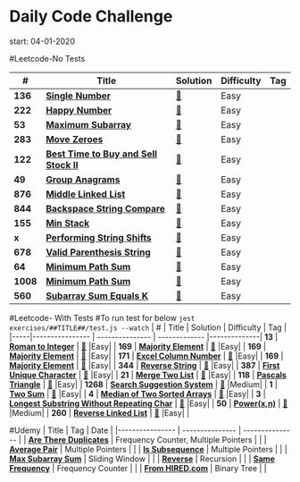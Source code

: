 # Daily Code Challenge
start: 04-01-2020

#Leetcode-No Tests

|  #  | Title           |  Solution       | Difficulty    | Tag          |
|-----|---------------- | --------------- | ------------- |--------------|
**136** | [**Single Number**](https://leetcode.com/problems/single-number/) | [:key:](https://github.com/minheekangg/kata-a-day/blob/master/exercises/leetcode/136-single-number.js) |Easy| |
**222** | [**Happy Number**](https://leetcode.com/problems/happy-number/) | [:key:](https://github.com/minheekangg/kata-a-day/blob/master/exercises/leetcode/222-happy-number.js) |Easy| |
**53** | [**Maximum Subarray**](https://leetcode.com/problems/maximum-subarray/) | [:key:](https://github.com/minheekangg/kata-a-day/blob/master/exercises/leetcode/53-max-subarray.js) |Easy| |
**283** | [**Move Zeroes**](https://leetcode.com/problems/move-zeroes/) | [:key:](https://github.com/minheekangg/kata-a-day/blob/master/exercises/leetcode/283-move-zeroes.js) |Easy| |
**122** | [**Best Time to Buy and Sell Stock II**](https://leetcode.com/problems/best-time-to-buy-and-sell-stock-ii/submissions/) | [:key:](https://github.com/minheekangg/kata-a-day/blob/master/exercises/leetcode/122-best-stock-profit.js) |Easy| |
**49** | [**Group Anagrams**](https://leetcode.com/problems/group-anagrams/) | [:key:](https://github.com/minheekangg/kata-a-day/blob/master/exercises/leetcode/49-group-anagrams.js) |Easy| |
**876** | [**Middle Linked List**](https://leetcode.com/problems/middle-of-the-linked-list/) | [:key:](https://github.com/minheekangg/kata-a-day/blob/master/exercises/leetcode/876-middle-linked-list.js) |Easy| |
**844** | [**Backspace String Compare**](https://leetcode.com/problems/backspace-string-compare/) | [:key:](https://github.com/minheekangg/kata-a-day/blob/master/exercises/leetcode/844-backspace-string-compare.js) |Easy| |
**155** | [**Min Stack**](https://leetcode.com/problems/min-stack/) | [:key:](https://github.com/minheekangg/kata-a-day/blob/master/exercises/leetcode/155-min-stack.js) |Easy| |
**x** | [**Performing String Shifts**](https://leetcode.com/explore/challenge/card/30-day-leetcoding-challenge/529/week-2/3299/) | [:key:](https://github.com/minheekangg/kata-a-day/blob/master/exercises/leetcode/performing-string-shifts.js) |Easy| |
**678** | [**Valid Parenthesis String**](https://leetcode.com/problems/valid-parenthesis-string/) | [:key:](https://github.com/minheekangg/kata-a-day/blob/master/exercises/leetcode/678-valid-parenthesis-string.js) |Easy| |
**64** | [**Minimum Path Sum**](https://leetcode.com/problems/minimum-path-sum/) | [:key:](https://github.com/minheekangg/kata-a-day/blob/master/exercises/leetcode/64-minimum-path-sum.js) |Easy| |
**1008** | [**Minimum Path Sum**](https://leetcode.com/problems/construct-binary-search-tree-from-preorder-traversal/) | [:key:](https://github.com/minheekangg/kata-a-day/blob/master/exercises/leetcode/1008-construct-bst-preorder.js) |Easy| |
**560** | [**Subarray Sum Equals K**](https://leetcode.com/problems/subarray-sum-equals-k/) | [:key:](https://github.com/minheekangg/kata-a-day/blob/master/exercises/leetcode/560-subarray-sum-equals-k.js) |Easy| |


#Leetcode- With Tests
#To run test for below
```jest exercises/##TITLE##/test.js --watch```
|  #  | Title           |  Solution       | Difficulty    | Tag          |
|-----|---------------- | --------------- | ------------- |--------------|
**13** | [**Roman to Integer**](https://leetcode.com/problems/roman-to-integer/) | [:key:](https://github.com/minheekangg/kata-a-day/blob/master/exercises/leetcode/13-roman-to-integer/index.js) |Easy| |
**169** | [**Majority Element**](https://leetcode.com/problems/majority-element/) | [:key:](https://github.com/minheekangg/kata-a-day/blob/master/exercises/leetcode/169-majority-element/index.js) |Easy| |
**169** | [**Majority Element**](https://leetcode.com/problems/majority-element/) | [:key:](https://github.com/minheekangg/kata-a-day/blob/master/exercises/leetcode/169-majority-element/index.js) |Easy| |
**171** | [**Excel Column Number**](https://leetcode.com/problems/excel-sheet-column-number/) | [:key:](https://github.com/minheekangg/kata-a-day/blob/master/exercises/leetcode/171-excel-column-number/index.js) |Easy| |
**169** | [**Majority Element**](https://leetcode.com/problems/majority-element/) | [:key:](https://github.com/minheekangg/kata-a-day/blob/master/exercises/leetcode/169-majority-element/index.js) |Easy| |
**344** | [**Reverse String**](https://leetcode.com/problems/reverse-string/) | [:key:](https://github.com/minheekangg/kata-a-day/blob/master/exercises/leetcode/344-reverse-string/index.js) |Easy| |
**387** | [**First Unique Character**](https://leetcode.com/problems/first-unique-character-in-a-string/) | [:key:](https://github.com/minheekangg/kata-a-day/blob/master/exercises/leetcode/387-first-uniq-char/index.js) |Easy| |
**21** | [**Merge Two List**](https://leetcode.com/problems/merge-two-sorted-lists/) | [:key:](https://github.com/minheekangg/kata-a-day/blob/master/exercises/leetcode/21-merge-two-list/index.js) |Easy| |
**118** | [**Pascals Triangle**](https://leetcode.com/problems/pascals-triangle/) | [:key:](https://github.com/minheekangg/kata-a-day/blob/master/exercises/leetcode/118-pascal-triangle/index.js) |Easy| |
**1268** | [**Search Suggestion System**](https://leetcode.com/problems/search-suggestions-system/) | [:key:](https://github.com/minheekangg/kata-a-day/blob/master/exercises/leetcode/1268-search-suggestion-system/index.js) |Medium| |
**1** | [**Two Sum**](https://leetcode.com/problems/two-sum/) | [:key:](https://github.com/minheekangg/kata-a-day/blob/master/exercises/leetcode/1-two-sum/index.js) |Easy| |
**4** | [**Median of Two Sorted Arrays**](https://leetcode.com/problems/median-of-two-sorted-arrays/) | [:key:](https://github.com/minheekangg/kata-a-day/blob/master/exercises/leetcode/4-medium-sorted-arr/index.js) |Easy| |
**3** | [**Longest Substring Without Repeating Char**](https://leetcode.com/problems/longest-substring-without-repeating-characters/) | [:key:](https://github.com/minheekangg/kata-a-day/blob/master/exercises/leetcode/3-longest-substring/index.js) |Easy| |
**50** | [**Power(x,n)**](https://leetcode.com/problems/powx-n) | [:key:](https://github.com/minheekangg/kata-a-day/blob/master/exercises/leetcode/50-power-xn/index.js) |Medium| |
**260** | [**Reverse Linked List**](https://leetcode.com/problems/reverse-linked-list/) | [:key:](https://github.com/minheekangg/kata-a-day/blob/master/exercises/leetcode/206-reverse-linked-list/index.js) |Easy| |


#Udemy
| Title           | Tag             | Date            |
|---------------- | --------------- | --------------- |
| [**Are There Duplicates**](https://github.com/minheekangg/kata-a-day/blob/master/exercises/udemy/are-there-duplicates.js) | Frequency Counter, Multiple Pointers | |
| [**Average Pair**](https://github.com/minheekangg/kata-a-day/blob/master/exercises/udemy/average-pair.js) | Multiple Pointers | |
| [**Is Subsequence**](https://github.com/minheekangg/kata-a-day/blob/master/exercises/udemy/is-subsequence.js) | Multiple Pointers | |
| [**Max Subarray Sum**](https://github.com/minheekangg/kata-a-day/blob/master/exercises/udemy/max-subarray-sum.js) | Sliding Window | |
| [**Reverse**](https://github.com/minheekangg/kata-a-day/blob/master/exercises/udemy/reverse.js) | Recursion | |
| [**Same Frequency**](https://github.com/minheekangg/kata-a-day/blob/master/exercises/udemy/same-frequency.js) | Frequency Counter | |
| [**From HIRED.com**](https://github.com/minheekangg/kata-a-day/blob/master/exercises/udemy/hired-BT-longer/index.js) | Binary Tree | |
